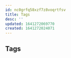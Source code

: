 ```yaml
---
id: nc0grfq58xzf7z8voqrtfsv
title: Tags
desc: ''
updated: 1641272069770
created: 1641272024071
---
```



## Tags



